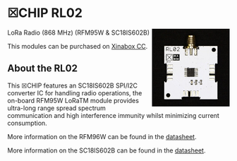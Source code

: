 # ☒CHIP RL02
<img src="extras/RL02 V0.5.0.JPG" width="35%" height="auto" align="right">
LoRa Radio (868 MHz) (RFM95W & SC18IS602B)

This modules can be purchased on [Xinabox CC](https://xinabox.cc/products/RL02/).

## About the RL02
This ☒CHIP features an SC18IS602B SPI/I2C converter IC for handling radio operations, the on-board RFM95W LoRaTM module provides ultra-long range spread spectrum communication and high interference immunity whilst minimizing current consumption.

More information on the RFM96W can be found in the [datasheet](http://www.hoperf.com/upload/rf/RFM95_96_97_98W.pdf).

More information on the SC18IS602B can be found in the [datasheet](https://www.nxp.com/docs/en/data-sheet/SC18IS602B.pdf).